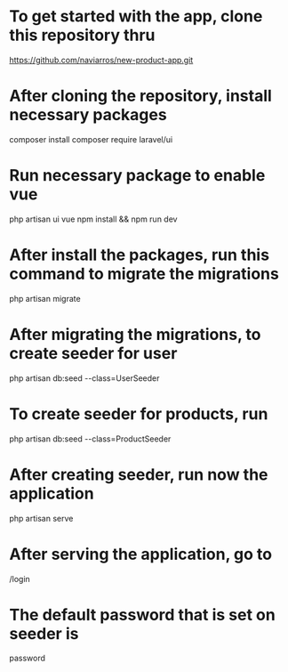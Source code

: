 # To get started with the app, clone this repository thru
https://github.com/naviarros/new-product-app.git

# After cloning the repository, install necessary packages
composer install
composer require laravel/ui

# Run necessary package to enable vue
php artisan ui vue
npm install && npm run dev 

# After install the packages, run this command to migrate the migrations
php artisan migrate

# After migrating the migrations, to create seeder for user
php artisan db:seed --class=UserSeeder

# To create seeder for products, run
php artisan db:seed --class=ProductSeeder

# After creating seeder, run now the application
php artisan serve

# After serving the application, go to
/login

# The default password that is set on seeder is
password

